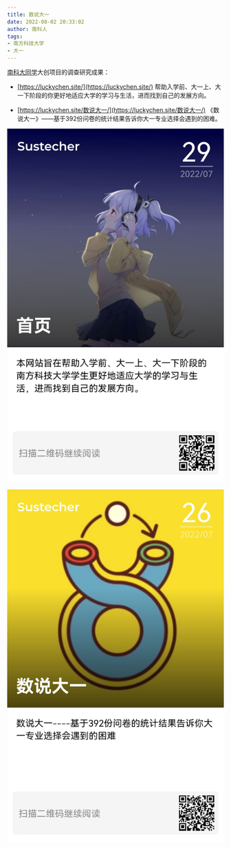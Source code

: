 ```yaml
---
title: 数说大一
date: 2022-08-02 20:33:02
author: 南科人
tags:
- 南方科技大学
- 大一
---
```


[南科大同学](https://luckychen.site/about-us/)大创项目的调查研究成果：

  - [https://luckychen.site/](https://luckychen.site/) 帮助入学前、大一上、大一下阶段的你更好地适应大学的学习与生活，进而找到自己的发展方向。

  - [https://luckychen.site/数说大一/](https://luckychen.site/数说大一/) 《数说大一》——基于392份问卷的统计结果告诉你大一专业选择会遇到的困难。



![二维码1](/post-img/numbers-of-freshman-0.jpg)


![二维码2](/post-img/numbers-of-freshman-1.jpg)